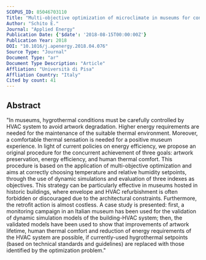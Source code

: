 ```yaml
---
SCOPUS_ID: 85046703110
Title: "Multi-objective optimization of microclimate in museums for concurrent reduction of energy needs, visitors’ discomfort and artwork preservation risks"
Author: "Schito E."
Journal: "Applied Energy"
Publication Date: {'$date': '2018-08-15T00:00:00Z'}
Publication Year: 2018
DOI: "10.1016/j.apenergy.2018.04.076"
Source Type: "Journal"
Document Type: "ar"
Document Type Description: "Article"
Affliation: "Università di Pisa"
Affliation Country: "Italy"
Cited by count: 41
---
```


## Abstract
"In museums, hygrothermal conditions must be carefully controlled by HVAC system to avoid artwork degradation. Higher energy requirements are needed for the maintenance of the suitable thermal environment. Moreover, a comfortable thermal sensation is needed for a positive museum experience. In light of current policies on energy efficiency, we propose an original procedure for the concurrent achievement of three goals: artwork preservation, energy efficiency, and human thermal comfort. This procedure is based on the application of multi-objective optimization and aims at correctly choosing temperature and relative humidity setpoints, through the use of dynamic simulations and evaluation of three indexes as objectives. This strategy can be particularly effective in museums hosted in historic buildings, where envelope and HVAC refurbishment is often forbidden or discouraged due to the architectural constraints. Furthermore, the retrofit action is almost costless. A case study is presented: first, a monitoring campaign in an Italian museum has been used for the validation of dynamic simulation models of the building-HVAC system; then, the validated models have been used to show that improvements of artwork lifetime, human thermal comfort and reduction of energy requirements of the HVAC system are possible, if currently-used hygrothermal setpoints (based on technical standards and guidelines) are replaced with those identified by the optimization problem."
